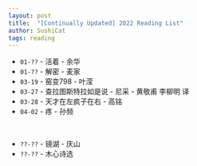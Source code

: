 ```yaml
---
layout: post
title:  "[Continually Updated] 2022 Reading List"
author: SushiCat
tags: reading
---
```



- `01-??` - 活着 - 余华
- `01-??` - 解密 - 麦家
- `03-19` - 窑变798 - 叶滢
- `03-27` - 查拉图斯特拉如是说 - 尼采 - 黄敬甫 李柳明 译
- `03-28` - 天才在左疯子在右 - 高铭
- `04-02` - 疼 - 孙频

<br>

- `??-??` - 镜湖 - 庆山
- `??-??` - 木心诗选
